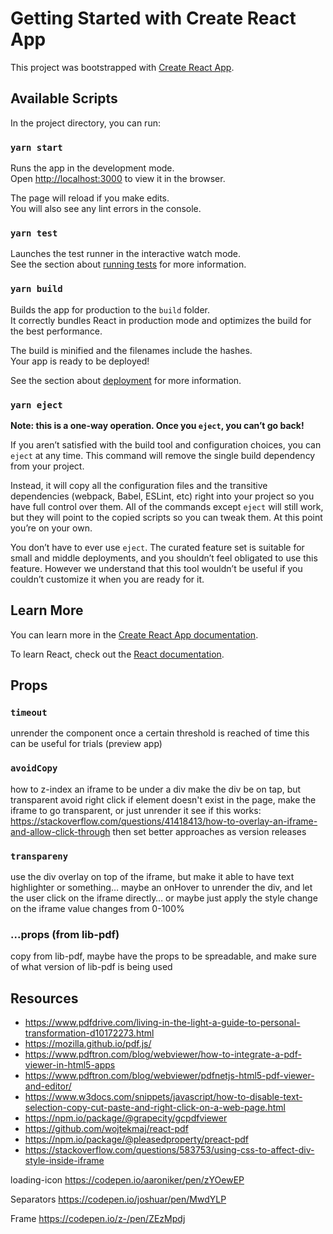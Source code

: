 # Getting Started with Create React App

This project was bootstrapped with [Create React App](https://github.com/facebook/create-react-app).

## Available Scripts

In the project directory, you can run:

### `yarn start`

Runs the app in the development mode.\
Open [http://localhost:3000](http://localhost:3000) to view it in the browser.

The page will reload if you make edits.\
You will also see any lint errors in the console.

### `yarn test`

Launches the test runner in the interactive watch mode.\
See the section about [running tests](https://facebook.github.io/create-react-app/docs/running-tests) for more information.

### `yarn build`

Builds the app for production to the `build` folder.\
It correctly bundles React in production mode and optimizes the build for the best performance.

The build is minified and the filenames include the hashes.\
Your app is ready to be deployed!

See the section about [deployment](https://facebook.github.io/create-react-app/docs/deployment) for more information.

### `yarn eject`

**Note: this is a one-way operation. Once you `eject`, you can’t go back!**

If you aren’t satisfied with the build tool and configuration choices, you can `eject` at any time. This command will remove the single build dependency from your project.

Instead, it will copy all the configuration files and the transitive dependencies (webpack, Babel, ESLint, etc) right into your project so you have full control over them. All of the commands except `eject` will still work, but they will point to the copied scripts so you can tweak them. At this point you’re on your own.

You don’t have to ever use `eject`. The curated feature set is suitable for small and middle deployments, and you shouldn’t feel obligated to use this feature. However we understand that this tool wouldn’t be useful if you couldn’t customize it when you are ready for it.

## Learn More

You can learn more in the [Create React App documentation](https://facebook.github.io/create-react-app/docs/getting-started).

To learn React, check out the [React documentation](https://reactjs.org/).


## Props

### `timeout`

unrender the component once a certain threshold is reached of time
this can be useful for trials (preview app)

### `avoidCopy`

how to z-index an iframe to be under a div
make the div be on tap, but transparent
avoid right click
if element doesn't exist in the page, make the iframe to go transparent, or just unrender it
see if this works:
https://stackoverflow.com/questions/41418413/how-to-overlay-an-iframe-and-allow-click-through 
then set better approaches as version releases

### `transpareny`

use the div overlay on top of the iframe, but make it able to have text highlighter or something… maybe an onHover to unrender the div, and let the user click on the iframe directly… or maybe just apply the style change on the iframe
value changes from 0-100% 

### ...props (from lib-pdf)
copy from lib-pdf, maybe have the props to be spreadable, and make sure of what version of lib-pdf is being used

## Resources

- https://www.pdfdrive.com/living-in-the-light-a-guide-to-personal-transformation-d10172273.html
- https://mozilla.github.io/pdf.js/
- https://www.pdftron.com/blog/webviewer/how-to-integrate-a-pdf-viewer-in-html5-apps
- https://www.pdftron.com/blog/webviewer/pdfnetjs-html5-pdf-viewer-and-editor/
- https://www.w3docs.com/snippets/javascript/how-to-disable-text-selection-copy-cut-paste-and-right-click-on-a-web-page.html
- https://npm.io/package/@grapecity/gcpdfviewer
- https://github.com/wojtekmaj/react-pdf
- https://npm.io/package/@pleasedproperty/preact-pdf
- https://stackoverflow.com/questions/583753/using-css-to-affect-div-style-inside-iframe

loading-icon
https://codepen.io/aaroniker/pen/zYOewEP

Separators
https://codepen.io/joshuar/pen/MwdYLP

Frame
https://codepen.io/z-/pen/ZEzMpdj